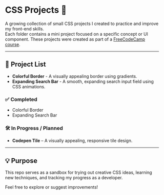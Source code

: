 # CSS Projects 🎨

A growing collection of small CSS projects I created to practice and improve my front-end skills.  
Each folder contains a mini project focused on a specific concept or UI component.
These projects were created as part of a [FreeCodeCamp course](https://www.youtube.com/watch?v=TzuWIHGFKCQ&pp=ygVAMjQgY3NzIHByb2plY3RzIGxvYWRpbmcgYW5pbWF0aW9uIHByb2dyZXNzIGJhciBmbGFzaGNhcmRzICYgbW9yZQ%3D%3D).

---

## 📁 Project List
- **Colorful Border** - A visually appealing border using gradients.
- **Expanding Search Bar** - A smooth, expanding search input field using CSS animations.

### ✅ Completed
- Colorful Border
- Expanding Search Bar

### 🛠️ In Progress / Planned
- **Codepen Tile** – A visually appealing, responsive tile design.

---

## 💡 Purpose

This repo serves as a sandbox for trying out creative CSS ideas, learning new techniques, and tracking my progress as a developer.

Feel free to explore or suggest improvements!

